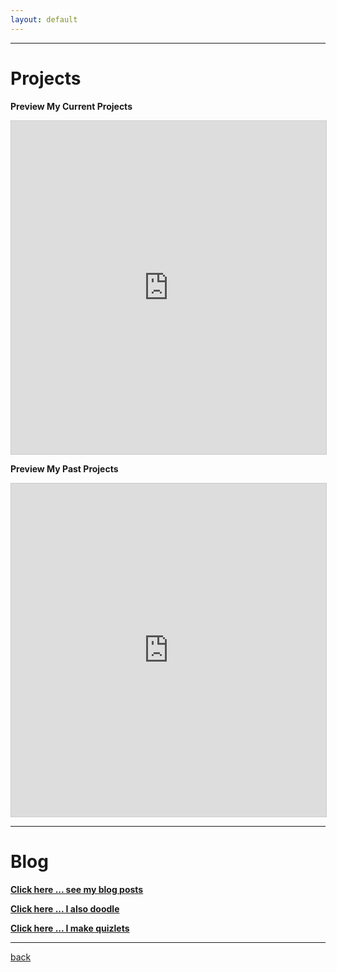 ```yaml
---
layout: default
---
```


* * *

# Projects

<b> Preview My Current Projects </b>
<iframe class="airtable-embed" src="https://airtable.com/embed/shr81hilOIzap49om?backgroundColor=blue" frameborder="0" onmousewheel="" width="100%" height="533" style="background: transparent; border: 1px solid #ccc;"></iframe>

<b> Preview My Past Projects </b>

<iframe class="airtable-embed" src="https://airtable.com/embed/shrq9WQaAeTXIa6it?backgroundColor=blue" frameborder="0" onmousewheel="" width="100%" height="533" style="background: transparent; border: 1px solid #ccc;"></iframe>

* * *

# Blog

<b> <a href="https://shea08.github.io/blog"> Click here ... see my blog posts </a></b>

<b> <a href="https://shea08.github.io/doodles"> Click here ... I also doodle </a></b>

<b> <a href="https://shea08.github.io/quizlet"> Click here ... I make quizlets </a></b>

* * *
 
[back](./)
